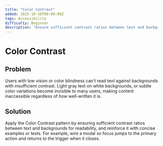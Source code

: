 ```yaml
---
title: "Color Contrast"
added: 2025-10-10T00:00:00Z
tags: Accessibility
difficulty: Beginner
description: "Ensure sufficient contrast ratios between text and backgrounds for readability."
---
```

# Color Contrast

## Problem

Users with low vision or color blindness can't read text against backgrounds with insufficient contrast. Light gray text on white backgrounds, or subtle color variations become invisible to many users, making content inaccessible regardless of how well-written it is.

## Solution

Apply the Color Contrast pattern by ensuring sufficient contrast ratios between text and backgrounds for readability, and reinforce it with concise examples or tests. For example, wire a modal so focus jumps to the primary action and returns to the trigger when it closes.

